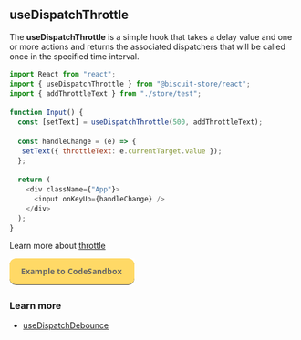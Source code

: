 ## useDispatchThrottle
The **useDispatchThrottle** is a simple hook that takes a delay value and one or more actions and returns the associated dispatchers that will be called once in the specified time interval.
```javascript
import React from "react";
import { useDispatchThrottle } from "@biscuit-store/react";
import { addThrottleText } from "./store/test";

function Input() {
  const [setText] = useDispatchThrottle(500, addThrottleText);

  const handleChange = (e) => {
   setText({ throttleText: e.currentTarget.value });
  };

  return (
    <div className={"App"}>
      <input onKeyUp={handleChange} />
    </div>
  );
}
```
Learn more about [throttle](https://javascript.info/task/throttle)

[![N|Solid](../assets/exemple-button.png)](https://codesandbox.io/s/vigorous-kalam-fyhdc?file=/src/DispatchThrottleExample.tsx)

### Learn more
- [useDispatchDebounce](/docs/react/debounce)